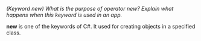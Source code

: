*(Keyword new) What is the purpose of operator new? Explain what happens when this keyword is used in an app.*

**new** is one of the keywords of C#. It used for creating objects in a specified class.